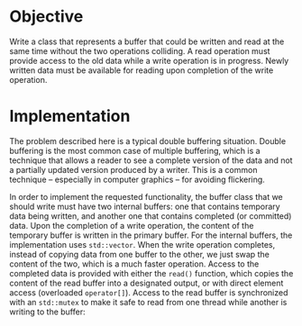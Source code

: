 # Objective

Write a class that represents a buffer that could be written and read at the same time without the two operations colliding. A read operation must provide access to the old data while a write operation is in progress. Newly written data must be available for reading upon completion of the write operation.

# Implementation

The problem described here is a typical double buffering situation. Double buffering is the most common case of multiple buffering, which is a technique that allows a reader to see a complete version of the data and not a partially updated version produced by a writer. This is a common technique – especially in computer graphics – for avoiding flickering.

In order to implement the requested functionality, the buffer class that we should write must have two internal buffers: one that contains temporary data being written, and another one that contains completed (or committed) data. Upon the completion of a write operation, the content of the temporary buffer is written in the primary buffer. For the internal buffers, the implementation uses `std::vector`. When the write operation completes, instead of copying data from one buffer to the other, we just swap the content of the two, which is a much faster operation. Access to the completed data is provided with either the `read()` function, which copies the content of the read buffer into a designated output, or with direct element access (overloaded `operator[]`). Access to the read buffer is synchronized with an `std::mutex` to make it safe to read from one thread while another is writing to the buffer:

